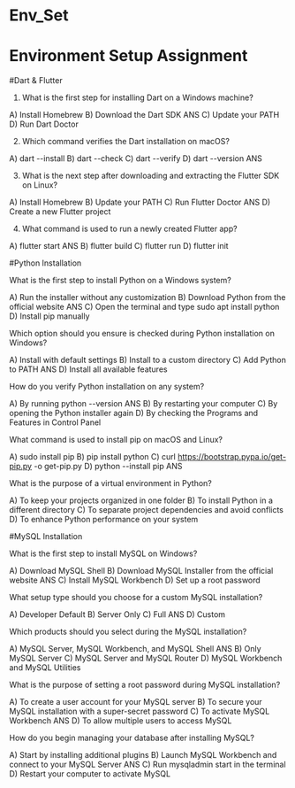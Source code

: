 # Env_Set

# Environment Setup Assignment

#Dart & Flutter

1. What is the first step for installing Dart on a Windows machine?

A) Install Homebrew
B) Download the Dart SDK ANS
C) Update your PATH
D) Run Dart Doctor


2. Which command verifies the Dart installation on macOS?

A) dart --install
B) dart --check
C) dart --verify
D) dart --version ANS


3. What is the next step after downloading and extracting the Flutter SDK on Linux?

A) Install Homebrew
B) Update your PATH
C) Run Flutter Doctor ANS
D) Create a new Flutter project


4. What command is used to run a newly created Flutter app?

A) flutter start ANS
B) flutter build
C) flutter run
D) flutter init


#Python Installation

What is the first step to install Python on a Windows system?

A) Run the installer without any customization
B) Download Python from the official website ANS
C) Open the terminal and type sudo apt install python
D) Install pip manually

Which option should you ensure is checked during Python installation on Windows?

A) Install with default settings
B) Install to a custom directory
C) Add Python to PATH ANS
D) Install all available features

How do you verify Python installation on any system?

A) By running python --version ANS
B) By restarting your computer
C) By opening the Python installer again
D) By checking the Programs and Features in Control Panel

What command is used to install pip on macOS and Linux?

A) sudo install pip
B) pip install python
C) curl https://bootstrap.pypa.io/get-pip.py -o get-pip.py
D) python --install pip ANS

What is the purpose of a virtual environment in Python?

A) To keep your projects organized in one folder
B) To install Python in a different directory
C) To separate project dependencies and avoid conflicts
D) To enhance Python performance on your system

#MySQL Installation

What is the first step to install MySQL on Windows?

A) Download MySQL Shell
B) Download MySQL Installer from the official website ANS
C) Install MySQL Workbench
D) Set up a root password

What setup type should you choose for a custom MySQL installation?

A) Developer Default
B) Server Only
C) Full ANS
D) Custom

Which products should you select during the MySQL installation?

A) MySQL Server, MySQL Workbench, and MySQL Shell ANS
B) Only MySQL Server
C) MySQL Server and MySQL Router
D) MySQL Workbench and MySQL Utilities

What is the purpose of setting a root password during MySQL installation?

A) To create a user account for your MySQL server
B) To secure your MySQL installation with a super-secret password
C) To activate MySQL Workbench ANS
D) To allow multiple users to access MySQL

How do you begin managing your database after installing MySQL?

A) Start by installing additional plugins
B) Launch MySQL Workbench and connect to your MySQL Server ANS
C) Run mysqladmin start in the terminal
D) Restart your computer to activate MySQL
